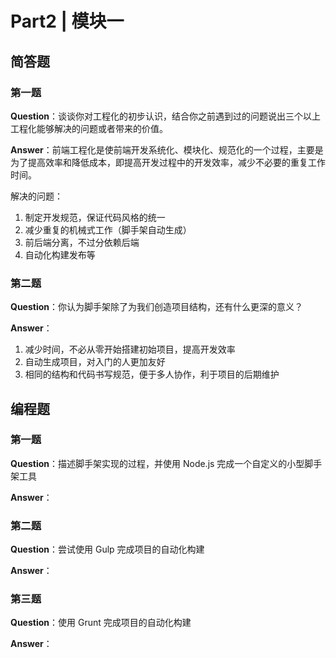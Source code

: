 # Part2 | 模块一

## 简答题

### 第一题

**Question**：谈谈你对工程化的初步认识，结合你之前遇到过的问题说出三个以上工程化能够解决的问题或者带来的价值。

**Answer**：前端工程化是使前端开发系统化、模块化、规范化的一个过程，主要是为了提高效率和降低成本，即提高开发过程中的开发效率，减少不必要的重复工作时间。

解决的问题：

1. 制定开发规范，保证代码风格的统一
2. 减少重复的机械式工作（脚手架自动生成）
3. 前后端分离，不过分依赖后端
4. 自动化构建发布等

### 第二题

**Question**：你认为脚手架除了为我们创造项目结构，还有什么更深的意义？

**Answer**：

1. 减少时间，不必从零开始搭建初始项目，提高开发效率
2. 自动生成项目，对入门的人更加友好
3. 相同的结构和代码书写规范，便于多人协作，利于项目的后期维护

## 编程题

### 第一题

**Question**：描述脚手架实现的过程，并使用 Node.js 完成一个自定义的小型脚手架工具

**Answer**：

### 第二题

**Question**：尝试使用 Gulp 完成项目的自动化构建

**Answer**：

### 第三题

**Question**：使用 Grunt 完成项目的自动化构建

**Answer**：

